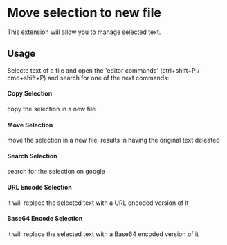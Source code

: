 # Move selection to new file

This extension will allow you to manage selected text.<br>

## Usage

Selecte text of a file and open the 'editor commands' (ctrl+shift+P / cmd+shift+P) and search for one of the next commands:

#### Copy Selection
copy the selection in a new file

#### Move Selection
move the selection in a new file, results in having the original text deleated

#### Search Selection
search for the selection on google

#### URL Encode Selection
it will replace the selected text with a URL encoded version of it

#### Base64 Encode Selection
it will replace the selected text with a Base64 encoded version of it
